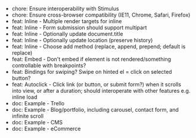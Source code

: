 - chore: Ensure interoperability with Stimulus
- chore: Ensure cross-browser compatibility (IE11, Chrome, Safari, Firefox)
- feat: Inline - Multiple render targets for inline
- feat: Inline - Form submission should support multipart
- feat: Inline - Optionally update document.title
- feat: Inline - Optionally update location (preserve history)
- feat: Inline - Choose add method (replace, append, prepend; default is replace)
- feat: Embed - Don't embed if element is not rendered/something controllable with breakpoints?
- feat: Bindings for swiping? Swipe on hinted el = click on selected button?
- feat: Autoclick - Click link (or button, or submit form?) when it scrolls into view, or after a duration; should interoperate with other features e.g. inline load
- doc: Example - Trello
- doc: Example - Blog/portfolio, including carousel, contact form, and infinite scroll
- doc: Example - CMS
- doc: Example - eCommerce
